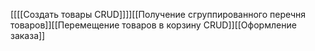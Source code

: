 [[[[Создать товары CRUD]]]][[Получение сгруппированного перечня товаров]][[Перемещение товаров в корзину CRUD]][[Оформление заказа]]